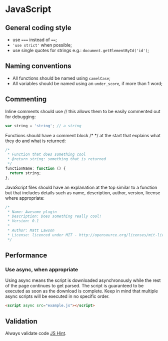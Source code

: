 # JavaScript

## General coding style

- use `===` instead of `==`;
- `'use strict'` when possible;
- use single quotes for strings e.g.: `document.getElementById('id')`;

## Naming conventions

- All functions should be named using `camelCase`;
- All variables should be named using an `under_score`, if more than 1 word;

## Commenting

Inline comments should use // this allows them to be easily commented out for debugging:

```javascript
var string = 'string'; // a string
```

Functions should have a comment block /* */ at the start that explains what they do and what is returned:

```javascript
/*
 * Function that does something cool
 * @return string: something that is returned
 */
functionName: function () {
  return string;
},
```

JavaScript files should have an explanation at the top similar to a function but that includes details such as name, description, author, version, license where appropriate: 

```javascript
/*
 * Name: Awesome plugin
 * Description: Does something really cool!
 * Version: 0.1
 * 
 * Author: Matt Lawson
 * License: licenced under MIT - http://opensource.org/licenses/mit-license.php
 */
```

## Performance

### Use async, when appropriate

Using async means the script is downloaded asynchronously while the rest of the page continues to get parsed.
The script is guaranteed to be executed as soon as the download is complete. Keep in mind that multiple async scripts will be executed in no specific order.

```html
<script async src="example.js"></script>
```

## Validation

Always validate code [JS Hint](www.jshint.com).